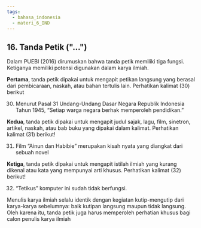 ```yaml
---
tags:
  - bahasa_indonesia
  - materi_6_IND
---
```

## 16. Tanda Petik ("...")

Dalam PUEBI (2016) dirumuskan bahwa tanda petik memiliki tiga fungsi. Ketiganya memiliki potensi digunakan dalam karya ilmiah. 

**Pertama**, tanda petik dipakai untuk mengapit petikan langsung yang berasal dari pembicaraan, naskah, atau bahan tertulis lain. Perhatikan kalimat (30) berikut

30) Menurut Pasal 31 Undang-Undang Dasar Negara Republik Indonesia Tahun 1945, “Setiap warga negara berhak memperoleh pendidikan.”

**Kedua**, tanda petik dipakai untuk mengapit judul sajak, lagu, film, sinetron, artikel, naskah, atau bab buku yang dipakai dalam kalimat. Perhatikan kalimat (31) berikut!

31) Film “Ainun dan Habibie” merupakan kisah nyata yang diangkat dari sebuah novel

**Ketiga**, tanda petik dipakai untuk mengapit istilah ilmiah yang kurang dikenal atau kata yang mempunyai arti khusus. Perhatikan kalimat (32) berikut!

32) “Tetikus” komputer ini sudah tidak berfungsi. 

Menulis karya ilmiah selalu identik dengan kegiatan kutip-mengutip dari karya-karya sebelumnya: baik kutipan langsung maupun tidak langsung. Oleh karena itu, tanda petik juga harus memperoleh perhatian khusus bagi calon penulis karya ilmiah